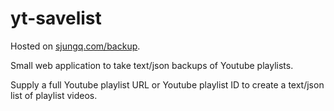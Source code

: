 # yt-savelist

Hosted on [sjungq.com/backup](http://sjungq.com/backup).

Small web application to take text/json backups of Youtube playlists.

Supply a full Youtube playlist URL or Youtube playlist ID to create a text/json list of playlist videos.
